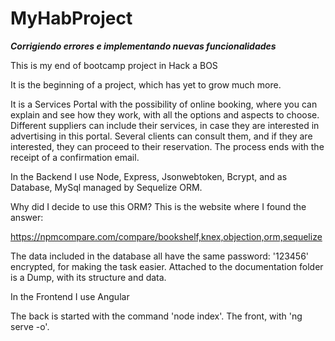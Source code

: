 # MyHabProject

*******Corrigiendo errores e implementando nuevas funcionalidades*******

This is my end of bootcamp project in Hack a BOS

It is the beginning of a project, which has yet to grow much more.

It is a Services Portal with the possibility of online booking, where you can explain and see how they work, with all the options and aspects to choose.
Different suppliers can include their services, in case they are interested in advertising in this portal.
Several clients can consult them, and if they are interested, they can proceed to their reservation. The process ends with the receipt of a confirmation email.

In the Backend I use Node, Express, Jsonwebtoken, Bcrypt, and as Database, MySql managed by Sequelize ORM.

Why did I decide to use this ORM?
This is the website where I found the answer:

https://npmcompare.com/compare/bookshelf,knex,objection,orm,sequelize

The data included in the database all have the same password: '123456' encrypted, for making the task easier.
Attached to the documentation folder is a Dump, with its structure and data.

In the Frontend I use Angular

The back is started with the command 'node index'. The front, with 'ng serve -o'.
